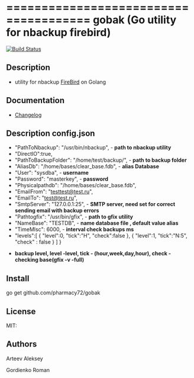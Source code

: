 ======================================
gobak (Go utility for nbackup firebird)
======================================
[![Build Status](https://travis-ci.org/pharmacy72/gobak.svg?branch=master)](https://travis-ci.org/pharmacy72/gobak)

## Description
 * utility for nbackup [FireBird](http://firebirdsql.org) on Golang

## Documentation
 * [Changelog](changelog.txt)
 
## Description config.json
 * "PathToNbackup": "/usr/bin/nbackup", - **path to nbackup utility**
 * "DirectIO":true,
 * "PathToBackupFolder": "/home/test/backup/", - **path to backup folder**
 * "AliasDb": "/home/bases/clear_base.fdb", - **alias Database**
 * "User": "sysdba", - **username**
 * "Password": "masterkey", - **password**
 * "Physicalpathdb": "/home/bases/clear_base.fdb", 
 * "EmailFrom": "testtest@test.ru", 
 * "EmailTo": "test@test.ru",
 * "SmtpServer": "127.0.0.1:25", - **SMTP server, need set for correct sending email with backup errors**
 * "Pathtogfix": "/usr/bin/gfix", - **path to gfix utility**
 * "NameBase": "TESTDB", - **name database file , default value alias** 
 * "TimeMlsc": 6000, - **interval check backups ms**
 * "levels":[
    {
      "level":0,
      "tick":"H",
      "check":false
    },
    {
      "level":1,
      "tick":"N:5",
      "check" : false
    }
  ]
} 
- **backup level, level -level, tick - (hour,week,day,hour), check - checking base(gfix -v -full)**



## Install
go get github.com/pharmacy72/gobak

## License
MIT:

## Authors
Arteev Aleksey

Gordienko Roman
